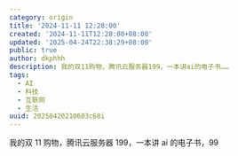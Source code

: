 ```yaml
---
category: origin
title: '2024-11-11 12:28:00'
created: '2024-11-11T12:28:00+08:00'
updated: '2025-04-24T22:38:29+08:00'
public: true
author: dkphhh
description: 我的双11购物，腾讯云服务器199，一本讲ai的电子书……
tags:
  - AI
  - 科技
  - 互联网
  - 生活
uuid: 20250420210603c68i
---
```


我的双 11 购物，腾讯云服务器 199，一本讲 ai 的电子书，99
